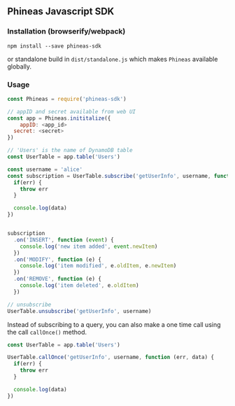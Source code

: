 ## Phineas Javascript SDK

### Installation (browserify/webpack)
```
npm install --save phineas-sdk
```

or standalone build in `dist/standalone.js` which makes `Phineas` available globally.

### Usage
```javascript
const Phineas = require('phineas-sdk')

// appID and secret available from web UI 
const app = Phineas.inititalize({
	appID: <app_id>
  secret: <secret>
})

// 'Users' is the name of DynamoDB table
const UserTable = app.table('Users')

const username = 'alice'
const subscription = UserTable.subscribe('getUserInfo', username, function (err, data) {
  if(err) {
    throw err
  } 

  console.log(data)
})


subscription
  .on('INSERT', function (event) {
    console.log('new item added', event.newItem)
  })
  .on('MODIFY', function (e) {
    console.log('item modified', e.oldItem, e.newItem)
  })
  .on('REMOVE', function (e) {
    console.log('item deleted', e.oldItem)
  })

// unsubscribe
UserTable.unsubscribe('getUserInfo', username)

```

Instead of subscribing to a query, you can also make a one time call using the call `callOnce()` method.

```javascript
const UserTable = app.table('Users')

UserTable.callOnce('getUserInfo', username, function (err, data) {
  if(err) {
    throw err
  } 

  console.log(data)
})

```










